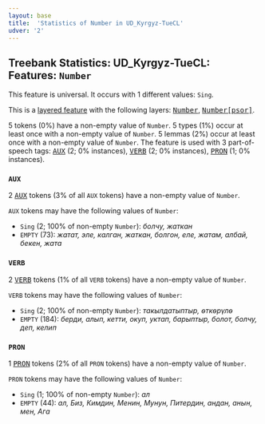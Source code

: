 ```yaml
---
layout: base
title:  'Statistics of Number in UD_Kyrgyz-TueCL'
udver: '2'
---
```


## Treebank Statistics: UD_Kyrgyz-TueCL: Features: `Number`

This feature is universal.
It occurs with 1 different values: `Sing`.

This is a <a href="../../u/overview/feat-layers.html">layered feature</a> with the following layers: <tt><a href="ky_tuecl-feat-Number.html">Number</a></tt>, <tt><a href="ky_tuecl-feat-Number-psor.html">Number[psor]</a></tt>.

5 tokens (0%) have a non-empty value of `Number`.
5 types (1%) occur at least once with a non-empty value of `Number`.
5 lemmas (2%) occur at least once with a non-empty value of `Number`.
The feature is used with 3 part-of-speech tags: <tt><a href="ky_tuecl-pos-AUX.html">AUX</a></tt> (2; 0% instances), <tt><a href="ky_tuecl-pos-VERB.html">VERB</a></tt> (2; 0% instances), <tt><a href="ky_tuecl-pos-PRON.html">PRON</a></tt> (1; 0% instances).

### `AUX`

2 <tt><a href="ky_tuecl-pos-AUX.html">AUX</a></tt> tokens (3% of all `AUX` tokens) have a non-empty value of `Number`.

`AUX` tokens may have the following values of `Number`:

* `Sing` (2; 100% of non-empty `Number`): <em>болчу, жаткан</em>
* `EMPTY` (73): <em>жатат, эле, калган, жаткан, болгон, еле, жатам, албай, бекен, жата</em>

### `VERB`

2 <tt><a href="ky_tuecl-pos-VERB.html">VERB</a></tt> tokens (1% of all `VERB` tokens) have a non-empty value of `Number`.

`VERB` tokens may have the following values of `Number`:

* `Sing` (2; 100% of non-empty `Number`): <em>такылдатыптыр, ѳткѳрүлѳ</em>
* `EMPTY` (184): <em>берди, алып, кетти, окуп, уктап, барыптыр, болот, болчу, деп, келип</em>

### `PRON`

1 <tt><a href="ky_tuecl-pos-PRON.html">PRON</a></tt> tokens (2% of all `PRON` tokens) have a non-empty value of `Number`.

`PRON` tokens may have the following values of `Number`:

* `Sing` (1; 100% of non-empty `Number`): <em>ал</em>
* `EMPTY` (44): <em>ал, Биз, Кимдин, Менин, Мунун, Питердин, андан, анын, мен, Ага</em>

